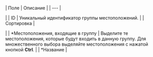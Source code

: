 | Поле | Описание |
| --- |

|
| ID | Уникальный идентификатор группы местоположений. |
| Сортировка |

|
| \*Местоположения, входящие в группу | Выделите те местоположения, которые будут входить в данную группу. Для множественного выбора выделяйте местоположения с нажатой кнопкой **Ctrl**. |
| \*Название |